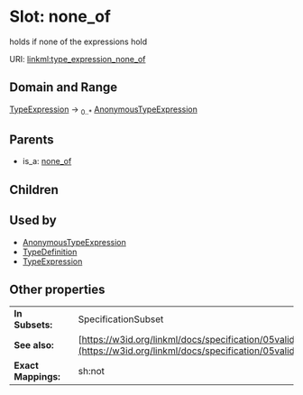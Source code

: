 
# Slot: none_of


holds if none of the expressions hold

URI: [linkml:type_expression_none_of](https://w3id.org/linkml/type_expression_none_of)


## Domain and Range

[TypeExpression](TypeExpression.md) &#8594;  <sub>0..\*</sub> [AnonymousTypeExpression](AnonymousTypeExpression.md)

## Parents

 *  is_a: [none_of](none_of.md)

## Children


## Used by

 * [AnonymousTypeExpression](AnonymousTypeExpression.md)
 * [TypeDefinition](TypeDefinition.md)
 * [TypeExpression](TypeExpression.md)

## Other properties

|  |  |  |
| --- | --- | --- |
| **In Subsets:** | | SpecificationSubset |
| **See also:** | | [https://w3id.org/linkml/docs/specification/05validation/#rules](https://w3id.org/linkml/docs/specification/05validation/#rules) |
| **Exact Mappings:** | | sh:not |

